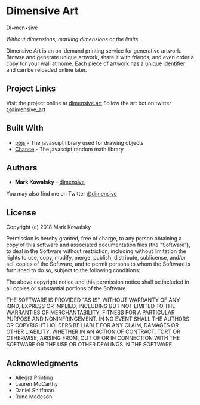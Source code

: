 # Dimensive Art

Di•men•sive

*Without dimensions; marking dimensions or the limits.*

Dimensive Art is an on-demand printing service for generative artwork. Browse and generate unique artwork, share it with friends, and even order a copy for your wall at home. Each piece of artwork has a unique identifier and can be reloaded online later.

## Project Links

Visit the project online at [dimensive.art](https://dimensive.art)
Follow the art bot on twitter [@dimensive_art](https://twitter.com/dimensive_art)

## Built With

* [p5js](https://p5js.org/) - The javascipt library used for drawing objects
* [Chance](https://chancejs.com/) - The javascipt random math library

## Authors

* **Mark Kowalsky** - [dimensive](https://github.com/dimensive)

You may also find me on Twitter [@dimensive](https://twitter.com/dimensive)

## License

Copyright (c) 2018 Mark Kowalsky

Permission is hereby granted, free of charge, to any person obtaining a copy
of this software and associated documentation files (the "Software"), to deal
in the Software without restriction, including without limitation the rights
to use, copy, modify, merge, publish, distribute, sublicense, and/or sell
copies of the Software, and to permit persons to whom the Software is
furnished to do so, subject to the following conditions:

The above copyright notice and this permission notice shall be included in all
copies or substantial portions of the Software.

THE SOFTWARE IS PROVIDED "AS IS", WITHOUT WARRANTY OF ANY KIND, EXPRESS OR
IMPLIED, INCLUDING BUT NOT LIMITED TO THE WARRANTIES OF MERCHANTABILITY,
FITNESS FOR A PARTICULAR PURPOSE AND NONINFRINGEMENT. IN NO EVENT SHALL THE
AUTHORS OR COPYRIGHT HOLDERS BE LIABLE FOR ANY CLAIM, DAMAGES OR OTHER
LIABILITY, WHETHER IN AN ACTION OF CONTRACT, TORT OR OTHERWISE, ARISING FROM,
OUT OF OR IN CONNECTION WITH THE SOFTWARE OR THE USE OR OTHER DEALINGS IN THE
SOFTWARE.

## Acknowledgments

* Allegra Printing
* Lauren McCarthy
* Daniel Shiffman
* Rune Madeson
